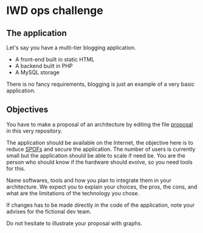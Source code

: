 # IWD ops challenge

## The application

Let's say you have a multi-tier blogging application.

* A front-end built in static HTML
* A backend built in PHP
* A MySQL storage

There is no fancy requirements, blogging is just an example of a very basic application.

## Objectives

You have to make a proposal of an architecture by editing the file [proposal](proposal.md) in this very repository.

The application should be available on the Internet, the objective here is to reduce [SPOFs](https://en.wikipedia.org/wiki/Single_point_of_failure) and secure the application. The number of users is currently small but the application should be able to scale if need be. You are the person who should know if the hardware should evolve, so you need tools for this.

Name softwares, tools and how you plan to integrate them in your architecture. We expect you to explain your choices, the pros, the cons, and what are the limitations of the technology you chose.

If changes has to be made directly in the code of the application, note your advises for the fictional dev team.

Do not hesitate to illustrate your proposal with graphs.
